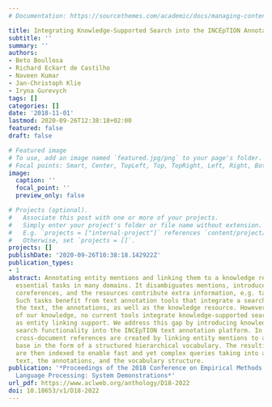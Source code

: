 ```yaml
---
# Documentation: https://sourcethemes.com/academic/docs/managing-content/

title: Integrating Knowledge-Supported Search into the INCEpTION Annotation Platform
subtitle: ''
summary: ''
authors:
- Beto Boullosa
- Richard Eckart de Castilho
- Naveen Kumar
- Jan-Christoph Klie
- Iryna Gurevych
tags: []
categories: []
date: '2018-11-01'
lastmod: 2020-09-26T12:38:18+02:00
featured: false
draft: false

# Featured image
# To use, add an image named `featured.jpg/png` to your page's folder.
# Focal points: Smart, Center, TopLeft, Top, TopRight, Left, Right, BottomLeft, Bottom, BottomRight.
image:
  caption: ''
  focal_point: ''
  preview_only: false

# Projects (optional).
#   Associate this post with one or more of your projects.
#   Simply enter your project's folder or file name without extension.
#   E.g. `projects = ["internal-project"]` references `content/project/deep-learning/index.md`.
#   Otherwise, set `projects = []`.
projects: []
publishDate: '2020-09-26T10:38:18.142922Z'
publication_types:
- 1
abstract: Annotating entity mentions and linking them to a knowledge resource are
  essential tasks in many domains. It disambiguates mentions, introduces cross-document
  coreferences, and the resources contribute extra information, e.g. taxonomic relations.
  Such tasks benefit from text annotation tools that integrate a search which covers
  the text, the annotations, as well as the knowledge resource. However, to the best
  of our knowledge, no current tools integrate knowledge-supported search as well
  as entity linking support. We address this gap by introducing knowledge-supported
  search functionality into the INCEpTION text annotation platform. In our approach,
  cross-document references are created by linking entity mentions to a knowledge
  base in the form of a structured hierarchical vocabulary. The resulting annotations
  are then indexed to enable fast and yet complex queries taking into account the
  text, the annotations, and the vocabulary structure.
publication: '*Proceedings of the 2018 Conference on Empirical Methods in Natural
  Language Processing: System Demonstrations*'
url_pdf: https://www.aclweb.org/anthology/D18-2022
doi: 10.18653/v1/D18-2022
---
```

